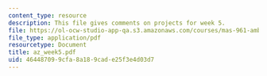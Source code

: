 ```yaml
---
content_type: resource
description: This file gives comments on projects for week 5.
file: https://ol-ocw-studio-app-qa.s3.amazonaws.com/courses/mas-961-ambient-intelligence-spring-2005/464487099cfa8a189cade25f3e4d03d7_az_week5.pdf
file_type: application/pdf
resourcetype: Document
title: az_week5.pdf
uid: 46448709-9cfa-8a18-9cad-e25f3e4d03d7
---
```


